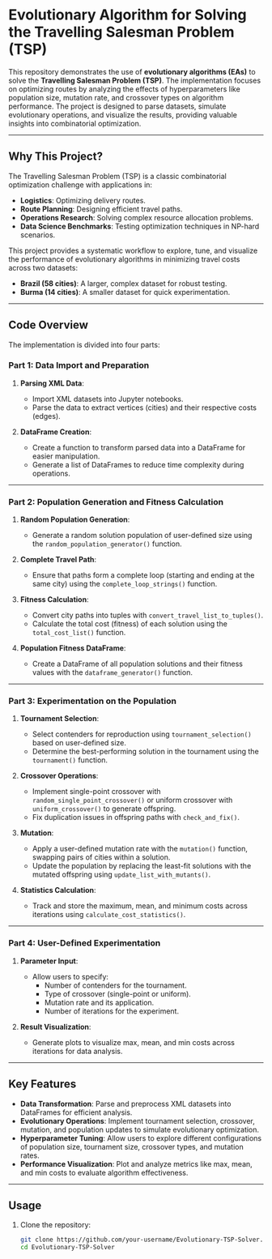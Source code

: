 # Evolutionary Algorithm for Solving the Travelling Salesman Problem (TSP)

This repository demonstrates the use of **evolutionary algorithms (EAs)** to solve the **Travelling Salesman Problem (TSP)**. The implementation focuses on optimizing routes by analyzing the effects of hyperparameters like population size, mutation rate, and crossover types on algorithm performance. The project is designed to parse datasets, simulate evolutionary operations, and visualize the results, providing valuable insights into combinatorial optimization.

---

## Why This Project?

The Travelling Salesman Problem (TSP) is a classic combinatorial optimization challenge with applications in:
- **Logistics**: Optimizing delivery routes.
- **Route Planning**: Designing efficient travel paths.
- **Operations Research**: Solving complex resource allocation problems.
- **Data Science Benchmarks**: Testing optimization techniques in NP-hard scenarios.

This project provides a systematic workflow to explore, tune, and visualize the performance of evolutionary algorithms in minimizing travel costs across two datasets:
- **Brazil (58 cities)**: A larger, complex dataset for robust testing.
- **Burma (14 cities)**: A smaller dataset for quick experimentation.

---

## Code Overview

The implementation is divided into four parts:

### **Part 1: Data Import and Preparation**
1. **Parsing XML Data**:
   - Import XML datasets into Jupyter notebooks.
   - Parse the data to extract vertices (cities) and their respective costs (edges).

2. **DataFrame Creation**:
   - Create a function to transform parsed data into a DataFrame for easier manipulation.
   - Generate a list of DataFrames to reduce time complexity during operations.

---

### **Part 2: Population Generation and Fitness Calculation**
1. **Random Population Generation**:
   - Generate a random solution population of user-defined size using the `random_population_generator()` function.

2. **Complete Travel Path**:
   - Ensure that paths form a complete loop (starting and ending at the same city) using the `complete_loop_strings()` function.

3. **Fitness Calculation**:
   - Convert city paths into tuples with `convert_travel_list_to_tuples()`.
   - Calculate the total cost (fitness) of each solution using the `total_cost_list()` function.

4. **Population Fitness DataFrame**:
   - Create a DataFrame of all population solutions and their fitness values with the `dataframe_generator()` function.

---

### **Part 3: Experimentation on the Population**
1. **Tournament Selection**:
   - Select contenders for reproduction using `tournament_selection()` based on user-defined size.
   - Determine the best-performing solution in the tournament using the `tournament()` function.

2. **Crossover Operations**:
   - Implement single-point crossover with `random_single_point_crossover()` or uniform crossover with `uniform_crossover()` to generate offspring.
   - Fix duplication issues in offspring paths with `check_and_fix()`.

3. **Mutation**:
   - Apply a user-defined mutation rate with the `mutation()` function, swapping pairs of cities within a solution.
   - Update the population by replacing the least-fit solutions with the mutated offspring using `update_list_with_mutants()`.

4. **Statistics Calculation**:
   - Track and store the maximum, mean, and minimum costs across iterations using `calculate_cost_statistics()`.

---

### **Part 4: User-Defined Experimentation**
1. **Parameter Input**:
   - Allow users to specify:
     - Number of contenders for the tournament.
     - Type of crossover (single-point or uniform).
     - Mutation rate and its application.
     - Number of iterations for the experiment.

2. **Result Visualization**:
   - Generate plots to visualize max, mean, and min costs across iterations for data analysis.

---

## Key Features
- **Data Transformation**: Parse and preprocess XML datasets into DataFrames for efficient analysis.
- **Evolutionary Operations**: Implement tournament selection, crossover, mutation, and population updates to simulate evolutionary optimization.
- **Hyperparameter Tuning**: Allow users to explore different configurations of population size, tournament size, crossover types, and mutation rates.
- **Performance Visualization**: Plot and analyze metrics like max, mean, and min costs to evaluate algorithm effectiveness.

---

## Usage
1. Clone the repository:
   ```bash
   git clone https://github.com/your-username/Evolutionary-TSP-Solver.git
   cd Evolutionary-TSP-Solver
